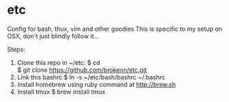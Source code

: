 # etc
Config for bash, thux, vim and other goodies
This is specific to my setup on OSX, don't just blindly follow it...

Steps:
 1. Clone this repo in ~/etc:
    $ cd  
    $ git clone https://github.com/brokenn/etc.git 
 2. Link this bashrc
    $ ln -s ~/etc/bash/bashrc ~/.bashrc
 3. Install homebrew using ruby command at http://brew.sh
 4. Install tmux 
    $ brew install tmux

